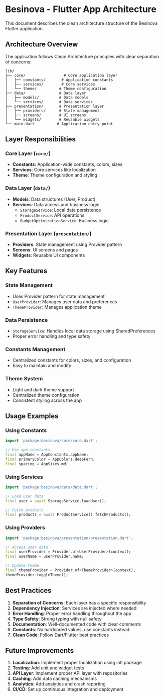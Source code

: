 # Besinova - Flutter App Architecture

This document describes the clean architecture structure of the Besinova Flutter application.

## Architecture Overview

The application follows Clean Architecture principles with clear separation of concerns:

```
lib/
├── core/                 # Core application layer
│   ├── constants/       # Application constants
│   ├── services/        # Core services
│   └── theme/          # Theme configuration
├── data/               # Data layer
│   ├── models/         # Data models
│   └── services/       # Data services
├── presentation/       # Presentation layer
│   ├── providers/      # State management
│   ├── screens/        # UI screens
│   └── widgets/        # Reusable widgets
└── main.dart          # Application entry point
```

## Layer Responsibilities

### Core Layer (`core/`)
- **Constants**: Application-wide constants, colors, sizes
- **Services**: Core services like localization
- **Theme**: Theme configuration and styling

### Data Layer (`data/`)
- **Models**: Data structures (User, Product)
- **Services**: Data access and business logic
  - `StorageService`: Local data persistence
  - `ProductService`: API operations
  - `BudgetOptimizationService`: Business logic

### Presentation Layer (`presentation/`)
- **Providers**: State management using Provider pattern
- **Screens**: UI screens and pages
- **Widgets**: Reusable UI components

## Key Features

### State Management
- Uses Provider pattern for state management
- `UserProvider`: Manages user data and preferences
- `ThemeProvider`: Manages application theme

### Data Persistence
- `StorageService`: Handles local data storage using SharedPreferences
- Proper error handling and type safety

### Constants Management
- Centralized constants for colors, sizes, and configuration
- Easy to maintain and modify

### Theme System
- Light and dark theme support
- Centralized theme configuration
- Consistent styling across the app

## Usage Examples

### Using Constants
```dart
import 'package:besinova/core/core.dart';

// Use app constants
final appName = AppConstants.appName;
final primaryColor = AppColors.deepFern;
final spacing = AppSizes.md;
```

### Using Services
```dart
import 'package:besinova/data/data.dart';

// Load user data
final user = await StorageService.loadUser();

// Fetch products
final products = await ProductService().fetchProducts();
```

### Using Providers
```dart
import 'package:besinova/presentation/presentation.dart';

// Access user data
final userProvider = Provider.of<UserProvider>(context);
final userName = userProvider.name;

// Update theme
final themeProvider = Provider.of<ThemeProvider>(context);
themeProvider.toggleTheme();
```

## Best Practices

1. **Separation of Concerns**: Each layer has a specific responsibility
2. **Dependency Injection**: Services are injected where needed
3. **Error Handling**: Proper error handling throughout the app
4. **Type Safety**: Strong typing with null safety
5. **Documentation**: Well-documented code with clear comments
6. **Constants**: No hardcoded values, use constants instead
7. **Clean Code**: Follow Dart/Flutter best practices

## Future Improvements

1. **Localization**: Implement proper localization using intl package
2. **Testing**: Add unit and widget tests
3. **API Layer**: Implement proper API layer with repositories
4. **Caching**: Add data caching mechanisms
5. **Analytics**: Add analytics and crash reporting
6. **CI/CD**: Set up continuous integration and deployment 